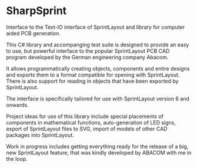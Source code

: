 # SharpSprint
Interface to the Text-IO interface of SprintLayout and library for computer aided PCB generation.

This C# library and accompanging test suite is designed to provide an easy to use, but powerful interface to the popular
SprintLayout PCB CAD program developed by the German engineering company Abacom.

It allows programmatically creating objects, components and entire designs and exports them to a format compatible for opening
with SprintLayout. There is also support for reading in objects that have been exported by SprintLayout.

The interface is specifically tailored for use with SprintLayout version 6 and onwards.

Project ideas for use of this library include special placements of components in mathematical functions,
auto-generation of LED signs, export of SprintLayout files to SVG, import of models of other CAD packages into SprintLayout.

Work in progress includes getting everything ready for the release of a big, new SprintLayout feature, that was kindly developed by ABACOM with me in the loop.

